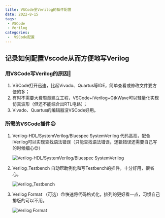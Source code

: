 ```yaml
---
title: VSCode里Verilog的插件配置
date: 2022-8-15
tags:
 - VSCode
 - Verilog
categories:
 -  VSCode配置
---
```

## 记录如何配置Vscode从而方便地写Verilog

### 用VSCode写Verilog的原因🧐

1. VSCode打开迅速，比起Vivado、Quartus等IDE，简单查看或修改文件要方便的多；
2. 有时不需要大费周章建立工程，VSCode+iVerilog+GtkWave可以轻量化实现仿真波形（但还不能综合出RTL电路）；
3. Vivado、Quartus的编辑器没VSCode好用。

### 所需的VSCode插件😉

1. Verilog-HDL/SystemVerilog/Bluespec SystemVerilog
   代码高亮，配合iVerilog可以实现查找语法错误（只能查找语法错误，逻辑错误还需要自己写的时候细心:blush:）

   ![Verilog-HDL/SystemVerilog/Bluespec SystemVerilog](http://imagebed.krins.cloud/api/image/R2X0L20N.png)
2. Verilog_Testbench
   自动帮助例化和写Testbench的插件，十分好用，很省心。

   ![Verilog_Testbench](http://imagebed.krins.cloud/api/image/0Z4T4VD8.png)
3. Verilog Format
   （可选）:upside_down_face:快速将代码格式化，排列的更好看一点，习惯自己排版的可以不用。

   ![Verilog Format](http://imagebed.krins.cloud/api/image/VH4ZJHX2.png)
